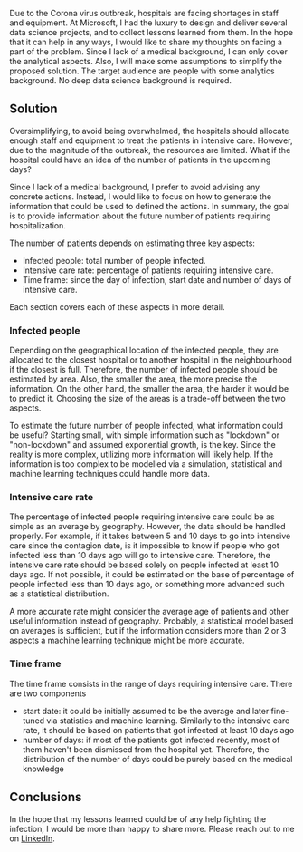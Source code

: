 Due to the Corona virus outbreak, hospitals are facing shortages in staff and equipment. At Microsoft, I had the luxury to design and deliver several data science projects, and to collect lessons learned from them. In the hope that it can help in any ways, I would like to share my thoughts on facing a part of the problem. Since I lack of a medical background, I can only cover the analytical aspects. Also, I will make some assumptions to simplify the proposed solution. The target audience are people with some analytics background. No deep data science background is required.


## Solution

Oversimplifying, to avoid being overwhelmed, the hospitals should allocate enough staff and equipment to treat the patients in intensive care. However, due to the magnitude of the outbreak, the resources are limited. What if the hospital could have an idea of the number of patients in the upcoming days?

Since I lack of a medical background, I prefer to avoid advising any concrete actions. Instead, I would like to focus on how to generate the information that could be used to defined the actions. In summary, the goal is to provide information about the future number of patients requiring hospitalization.

The number of patients depends on estimating three key aspects:

- Infected people: total number of people infected.
- Intensive care rate: percentage of patients requiring intensive care.
- Time frame: since the day of infection, start date and number of days of intensive care.

Each section covers each of these aspects in more detail.


### Infected people

Depending on the geographical location of the infected people, they are allocated to the closest hospital or to another hospital in the neighbourhood if the closest is full. Therefore, the number of infected people should be estimated by area. Also, the smaller the area, the more precise the information. On the other hand, the smaller the area, the harder it would be to predict it. Choosing the size of the areas is a trade-off between the two aspects.

To estimate the future number of people infected, what information could be useful? Starting small, with simple information such as "lockdown" or "non-lockdown" and assumed exponential growth, is the key. Since the reality is more complex, utilizing more information will likely help. If the information is too complex to be modelled via a simulation, statistical and machine learning techniques could handle more data.


### Intensive care rate

The percentage of infected people requiring intensive care could be as simple as an average by geography. However, the data should be handled properly. For example, if it takes between 5 and 10 days to go into intensive care since the contagion date, is it impossible to know if people who got infected less than 10 days ago will go to intensive care. Therefore, the intensive care rate should be based solely on people infected at least 10 days ago. If not possible, it could be estimated on the base of percentage of people infected less than 10 days ago, or something more advanced such as a statistical distribution.

A more accurate rate might consider the average age of patients  and other useful information instead of geography. Probably, a statistical model based on averages is sufficient, but if the information considers more than 2 or 3 aspects a machine learning technique might be more accurate.


### Time frame

The time frame consists in the range of days requiring intensive care. There are two components

- start date: it could be initially assumed to be the average and later fine-tuned via statistics and machine learning. Similarly to the intensive care rate, it should be based on patients that got infected at least 10 days ago
- number of days: if most of the patients got infected recently, most of them haven't been dismissed from the hospital yet. Therefore, the distribution of the number of days could be purely based on the medical knowledge


## Conclusions

In the hope that my lessons learned could be of any help fighting the infection, I would be more than happy to share more. Please reach out to me on [LinkedIn](https://uk.linkedin.com/in/michele-usuelli-1b84b460).
